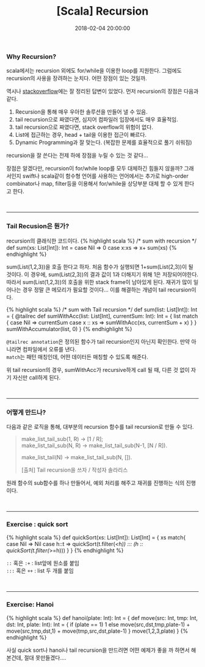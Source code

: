 ﻿---
layout: post
title:  "[Scala] Recursion"
date:   2018-02-04 20:00:00
category: Scala
tags: 'tail recursion' 
---

### Why Recursion?
scala에서는 recursion 외에도 for/while을 이용한 loop를 지원한다. 그럼에도 recursion의 사용을 장려하는 눈치다. 어떤 장점이 있는 것일까.

<!-- more -->

역시나 [stackoverflow](https://stackoverflow.com/questions/18645936/is-recursion-in-scala-very-necessary)에는 잘 정리된 답변이 있었다.
먼저 recursion의 장점은 다음과 같다.

1. Recursion을 통해 매우 우아한 솔루션을 만들어 낼 수 있음.
2. tail recursion으로 짜였다면, 심지어 컴파일러 입장에서도 매우 효율적임.
3. tail recursion으로 짜였다면, stack overflow의 위험이 없다.
4. List에 접근하는 경우, head + tail을 이용한 접근이 빠르다.
5. Dynamic Programming과 잘 맞는다. (복잡한 문제를 효율적으로 풀기 쉬워짐)

recursion을 잘 쓴다는 전제 하에 장점을 누릴 수 있는 것 같다...

장점은 알겠다만, recursion이 for/while loop를 모두 대체하긴 힘들지 않을까? 그래서인지 swift나 scala같이 함수형 언어를 사용하는 언어에서는 추가로 high-order combinator나 map, filter등을 이용해서 for/while을 상당부분 대체 할 수 있게 한다고 한다. 

<br>

---

### Tail Recusion은 뭔가?

recursion의 클래식한 코드이다.
{% highlight scala %}
/* sum with recursion */
def sum(xs: List[Int]): Int = 
	case Nil => 0
	case x:xs => x+ sum(xs)
{% endhighlight %}


sum(List(1,2,3))을 호출 한다고 하자. 처음 함수가 실행되면 1+sum(List(2,3))이 될 것이다. 이 경우에, sum(List(2,3))의 결과 값이 1과 더해지기 위해 1은 저장되어야한다. 따라서 sum(List(1,2,3))의 호출을 위한 stack frame이 남아있게 된다. 재귀가 많이 일어나는 경우 정말 큰 메모리가 필요할 것이다... 이를 해결하는 개념이 tail recursion이다.

{% highlight scala %}
/* sum with Tail recursion */
def sum(list: List[Int]): Int = {
    @tailrec
    def sumWithAcc(list: List[Int], currentSum: Int): Int = {
        list match {
            case Nil => currentSum
            case x :: xs => sumWithAcc(xs, currentSum + x)
        }
    }
    sumWithAccumulator(list, 0)
}
{% endhighlight %}


`@tailrec annotation`은 정의된 함수가 tail recursion인지 아닌지 확인한다. 만약 아니라면 컴파일에서 오류를 낸다.  
`match`는 패턴 매칭인데, 어떤 데이터든 매칭할 수 있도록 해준다.

위 tail recursion의 경우, sumWithAcc가 recursive하게 call 될 때, 다른 것 없이 자기 자신만 call하게 된다.

  

<br>

---

### 어떻게 만드나?

다음과 같은 로직을 통해, 대부분의 recursion 함수를 tail recursion로 만들 수 있다.

> make_list_tail_sub(1, R) -> [1 / R];  
> make_list_tail_sub(N, R) -> make_list_tail_sub(N-1, [N / R]).  
> 
> make_list_tail(N) -> make_list_tail_sub(N, []).  
> 
> [출처] Tail recursion을 쓰자 / 작성자 솔라리스  

원래 함수의 sub함수를 하나 만들어서, 예외 처리를 해주고 재귀를 진행하는 식의 진행이다.  
  
  
<br>

---

### Exercise : quick sort

{% highlight scala %}
def quickSort(xs: List[Int]): List[Int] = {
    xs match{
      case Nil => Nil
      case h::t => quickSort(t.filter(_<h)) ::: (h :: quickSort(t.filter(_>=h)))
    }
}
{% endhighlight %}
  
`::` 혹은 `:+` : list앞에 원소를 붙임  
`:::` 혹은 `++` : list 두 개를 붙임  

<br>

---

### Exercise: Hanoi

{% highlight scala %}
def hanoi(plate: Int): Int = {
	def move(src: Int, tmp: Int, dst: Int, plate: Int): Int = {
	    if (plate == 1) 1
	    else move(src,dst,tmp,plate-1) + move(src,tmp,dst,1) + move(tmp,src,dst,plate-1)
    }
    move(1,2,3,plate)
  }
{% endhighlight %}

사실 quick sort나 hanoi나 tail recursion을 만드려면 어떤 예제가 좋을 까 하면서 해본건데, 절대 못만들겠다.... 
